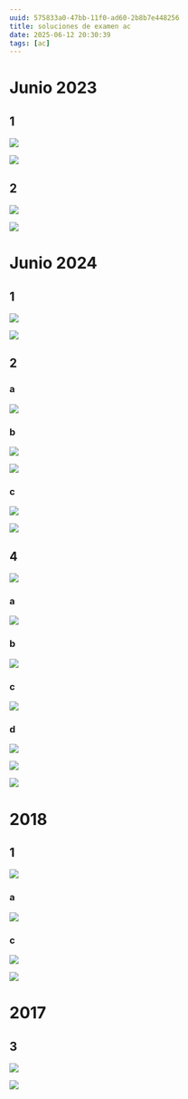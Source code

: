 ```yaml
---
uuid: 575833a0-47bb-11f0-ad60-2b8b7e448256
title: soluciones de examen ac
date: 2025-06-12 20:30:39
tags: [ac]
---
```


# Junio 2023

## 1 

![](https://img.164314.xyz/2025/06/582fe3cadf6cf771261bb1233ff8a777.png)

![](https://img.164314.xyz/2025/06/dd0f705e1685a613b69e1bdd5c954835.png)

## 2 

![](https://img.164314.xyz/2025/06/0c9ced8a56726ea2e82544d1b738225c.png)

![](https://img.164314.xyz/2025/06/aeb687c0a2dc01d6f9c9566535b05d41.png)

# Junio 2024

## 1 

![](https://img.164314.xyz/2025/06/0edab1ecdc4ca9c3c9de6c31eb4938be.png)

![](https://img.164314.xyz/2025/06/90aaef562a5507cd1dfca3b093c4a1b8.png)

## 2 

### a

![](https://img.164314.xyz/2025/06/b9ecfb426e84e35590c706dbe7963bbe.png)

### b

![](https://img.164314.xyz/2025/06/1a85a8af0fd8696654b65fe84d235579.png)

![](https://img.164314.xyz/2025/06/84c99d85924502a34cf9afa6d1def03e.png)

### c

![](https://img.164314.xyz/2025/06/28da15bd2a0e133ef8ca7c8ae4af492a.png)

![](https://img.164314.xyz/2025/06/5cd0f3586aaac89bf85a9fdf0be29246.png)

## 4

![](https://img.164314.xyz/2025/06/94fe14d891dab59739ca8ee86855ae4e.png)

### a

![](https://img.164314.xyz/2025/06/5b8e93b12c15babbc25838dc87df544d.png)

### b

![](https://img.164314.xyz/2025/06/16ce69cf724487b398c2011b0e52cacf.png)

### c

![](https://img.164314.xyz/2025/06/c80a044e88fc11136575436c9c75f5ab.png)

### d

![](https://img.164314.xyz/2025/06/aec1a4011eeb4625ee0552b3373ec73a.png)

![](https://img.164314.xyz/2025/06/1927bee14d93a3cb2d648873d8d03a24.png)

![](https://img.164314.xyz/2025/06/613722b6ea53732938deffbd472353bd.png)

# 2018

## 1

![](https://img.164314.xyz/2025/06/6f2b0904f2a273eae4b2e6e701534eb6.png)

### a

![](https://img.164314.xyz/2025/06/4b5f17cd4e98e33e6f7bae4c47a0cbc4.png)

### c

![](https://img.164314.xyz/2025/06/3982b562060ee5185d333b23e7620273.png)

![](https://img.164314.xyz/2025/06/ff12c0bc2b44ede90e400ebca2fa0c5e.png)

# 2017

## 3

![](https://img.164314.xyz/2025/06/20ebb2fdcaeb12f39578e3e26435782d.png)

![](https://img.164314.xyz/2025/06/da8351ab7a5468189b0459ef5d79910f.png)